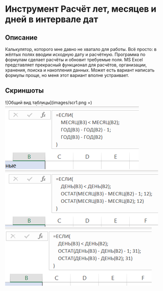 # Инструмент Расчёт лет, месяцев и дней в интервале дат

## Описание
Калькулятор, которого мне давно не хватало для работы.
Всё просто: в жёлтых полях вводим исходную дату и расчётную.
Программа по формулам сделает расчёты и обновит требуемые поля.
MS Excel представляет прекрасный функционал для расчётов, организации, хранения, поиска и накопления данных.
Может есть вариант написать формулы проще, но меня этот вариант вполне устраивает.


## Скриншоты
![Общий вид таблицы](images/scr1.png =)
![Формула расчёта лет](images/scr2.png)
![Формула расчёта месяцев](images/scr3.png)
![Формула расчёта дней](images/scr4.png)
